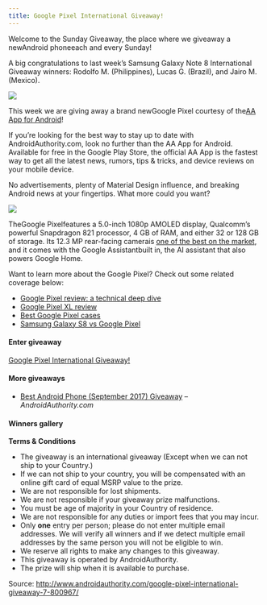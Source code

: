 ```yaml
---
title: Google Pixel International Giveaway!
---
```


Welcome to the Sunday Giveaway, the place where we giveaway a newAndroid phoneeach and every Sunday!

A big congratulations to last week’s Samsung Galaxy Note 8 International Giveaway winners: Rodolfo M. \(Philippines\), Lucas G. \(Brazil\), and Jairo M. \(Mexico\).

![](http://img0.tuicool.com/bUJvAjU.png!web)

This week we are giving away a brand newGoogle Pixel courtesy of the[AA App for Android](https://goo.gl/MGZeWN)!

If you’re looking for the best way to stay up to date with AndroidAuthority.com, look no further than the AA App for Android. Available for free in the Google Play Store, the official AA App is the fastest way to get all the latest news, rumors, tips & tricks, and device reviews on your mobile device.

No advertisements, plenty of Material Design influence, and breaking Android news at your fingertips. What more could you want?

![](http://img1.tuicool.com/NNFRBnn.jpg!web)

TheGoogle Pixelfeatures a 5.0-inch 1080p AMOLED display, Qualcomm’s powerful Snapdragon 821 processor, 4 GB of RAM, and either 32 or 128 GB of storage. Its 12.3 MP rear-facing camerais [one of the best on the market](http://www.androidauthority.com/google-pixel-camera-rating-719894/), and it comes with the Google Assistantbuilt in, the AI assistant that also powers Google Home.

Want to learn more about the Google Pixel? Check out some related coverage below:

* [Google Pixel review: a technical deep dive](http://www.androidauthority.com/google-pixel-review-deep-dive-729702/)
* [Google Pixel XL review](http://www.androidauthority.com/google-pixel-xl-review-720243/)
* [Best Google Pixel cases](http://www.androidauthority.com/best-google-pixel-pixel-xl-cases-726983/)
* [Samsung Galaxy S8 vs Google Pixel](http://www.androidauthority.com/galaxy-s8-vs-google-pixel-760668/)

#### Enter giveaway

[Google Pixel International Giveaway!](https://gleam.io/seP1O/google-pixel-international-giveaway)

#### More giveaways

* [Best Android Phone \(September 2017\) Giveaway](http://www.androidauthority.com/best-android-phones-568001/)
 – 
_AndroidAuthority.com_

#### Winners gallery

**Terms & Conditions**

* The giveaway is an international giveaway \(Except when we can not ship to your Country.\)
* If we can not ship to your country, you will be compensated with an online gift card of equal MSRP value to the prize.
* We are not responsible for lost shipments.
* We are not responsible if your giveaway prize malfunctions.
* You must be age of majority in your Country of residence.
* We are not responsible for any duties or import fees that you may incur.
* Only
**one**
 entry per person; please do not enter multiple email addresses. We will verify all winners and if we detect multiple email addresses by the same person you will not be eligible to win.
* We reserve all rights to make any changes to this giveaway.
* This giveaway is operated by AndroidAuthority.
* The prize will ship when it is available to purchase.


Source: http://www.androidauthority.com/google-pixel-international-giveaway-7-800967/
